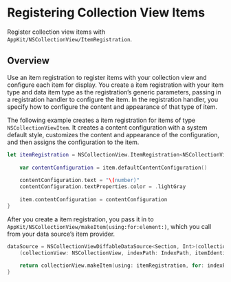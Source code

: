 # Registering Collection View Items

Register collection view items with ``AppKit/NSCollectionView/ItemRegistration``.

## Overview

Use an item registration to register items with your collection view and configure each item for display. You create a item registration with your item type and data item type as the registration’s generic parameters, passing in a registration handler to configure the item. In the registration handler, you specify how to configure the content and appearance of that type of item.

The following example creates a item registration for items of type `NSCollectionViewItem`. It creates a content configuration with a system default style, customizes the content and appearance of the configuration, and then assigns the configuration to the item.

```swift
let itemRegistration = NSCollectionView.ItemRegistration<NSCollectionViewItem, Int> { item, indexPath, number in
    
    var contentConfiguration = item.defaultContentConfiguration()
    
    contentConfiguration.text = "\(number)"
    contentConfiguration.textProperties.color = .lightGray
    
    item.contentConfiguration = contentConfiguration
}
```

After you create a item registration, you pass it in to ``AppKit/NSCollectionView/makeItem(using:for:element:)``, which you call from your data source’s item provider.

```swift
dataSource = NSCollectionViewDiffableDataSource<Section, Int>(collectionView: collectionView) {
    (collectionView: NSCollectionView, indexPath: IndexPath, itemIdentifier: Int) -> NSCollectionViewItem? in
    
    return collectionView.makeItem(using: itemRegistration, for: indexPath, item: itemIdentifier)
}
```
